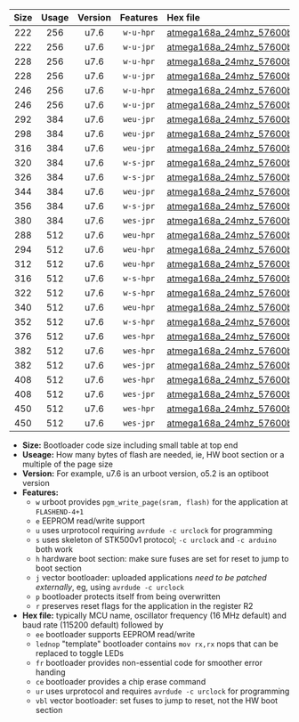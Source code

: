|Size|Usage|Version|Features|Hex file|
|:-:|:-:|:-:|:-:|:--|
|222|256|u7.6|`w-u-hpr`|[atmega168a_24mhz_57600bps_ur.hex](https://raw.githubusercontent.com/stefanrueger/urboot/main//atmega168a_24mhz_57600bps_ur.hex)|
|222|256|u7.6|`w-u-jpr`|[atmega168a_24mhz_57600bps_ur_vbl.hex](https://raw.githubusercontent.com/stefanrueger/urboot/main//atmega168a_24mhz_57600bps_ur_vbl.hex)|
|228|256|u7.6|`w-u-hpr`|[atmega168a_24mhz_57600bps_lednop_ur.hex](https://raw.githubusercontent.com/stefanrueger/urboot/main//atmega168a_24mhz_57600bps_lednop_ur.hex)|
|228|256|u7.6|`w-u-jpr`|[atmega168a_24mhz_57600bps_lednop_ur_vbl.hex](https://raw.githubusercontent.com/stefanrueger/urboot/main//atmega168a_24mhz_57600bps_lednop_ur_vbl.hex)|
|246|256|u7.6|`w-u-hpr`|[atmega168a_24mhz_57600bps_lednop_fr_ur.hex](https://raw.githubusercontent.com/stefanrueger/urboot/main//atmega168a_24mhz_57600bps_lednop_fr_ur.hex)|
|246|256|u7.6|`w-u-jpr`|[atmega168a_24mhz_57600bps_lednop_fr_ur_vbl.hex](https://raw.githubusercontent.com/stefanrueger/urboot/main//atmega168a_24mhz_57600bps_lednop_fr_ur_vbl.hex)|
|292|384|u7.6|`weu-jpr`|[atmega168a_24mhz_57600bps_ee_ur_vbl.hex](https://raw.githubusercontent.com/stefanrueger/urboot/main//atmega168a_24mhz_57600bps_ee_ur_vbl.hex)|
|298|384|u7.6|`weu-jpr`|[atmega168a_24mhz_57600bps_ee_lednop_ur_vbl.hex](https://raw.githubusercontent.com/stefanrueger/urboot/main//atmega168a_24mhz_57600bps_ee_lednop_ur_vbl.hex)|
|316|384|u7.6|`weu-jpr`|[atmega168a_24mhz_57600bps_ee_lednop_fr_ur_vbl.hex](https://raw.githubusercontent.com/stefanrueger/urboot/main//atmega168a_24mhz_57600bps_ee_lednop_fr_ur_vbl.hex)|
|320|384|u7.6|`w-s-jpr`|[atmega168a_24mhz_57600bps_vbl.hex](https://raw.githubusercontent.com/stefanrueger/urboot/main//atmega168a_24mhz_57600bps_vbl.hex)|
|326|384|u7.6|`w-s-jpr`|[atmega168a_24mhz_57600bps_lednop_vbl.hex](https://raw.githubusercontent.com/stefanrueger/urboot/main//atmega168a_24mhz_57600bps_lednop_vbl.hex)|
|344|384|u7.6|`weu-jpr`|[atmega168a_24mhz_57600bps_ee_lednop_fr_ce_ur_vbl.hex](https://raw.githubusercontent.com/stefanrueger/urboot/main//atmega168a_24mhz_57600bps_ee_lednop_fr_ce_ur_vbl.hex)|
|356|384|u7.6|`w-s-jpr`|[atmega168a_24mhz_57600bps_lednop_fr_vbl.hex](https://raw.githubusercontent.com/stefanrueger/urboot/main//atmega168a_24mhz_57600bps_lednop_fr_vbl.hex)|
|380|384|u7.6|`wes-jpr`|[atmega168a_24mhz_57600bps_ee_vbl.hex](https://raw.githubusercontent.com/stefanrueger/urboot/main//atmega168a_24mhz_57600bps_ee_vbl.hex)|
|288|512|u7.6|`weu-hpr`|[atmega168a_24mhz_57600bps_ee_ur.hex](https://raw.githubusercontent.com/stefanrueger/urboot/main//atmega168a_24mhz_57600bps_ee_ur.hex)|
|294|512|u7.6|`weu-hpr`|[atmega168a_24mhz_57600bps_ee_lednop_ur.hex](https://raw.githubusercontent.com/stefanrueger/urboot/main//atmega168a_24mhz_57600bps_ee_lednop_ur.hex)|
|312|512|u7.6|`weu-hpr`|[atmega168a_24mhz_57600bps_ee_lednop_fr_ur.hex](https://raw.githubusercontent.com/stefanrueger/urboot/main//atmega168a_24mhz_57600bps_ee_lednop_fr_ur.hex)|
|316|512|u7.6|`w-s-hpr`|[atmega168a_24mhz_57600bps.hex](https://raw.githubusercontent.com/stefanrueger/urboot/main//atmega168a_24mhz_57600bps.hex)|
|322|512|u7.6|`w-s-hpr`|[atmega168a_24mhz_57600bps_lednop.hex](https://raw.githubusercontent.com/stefanrueger/urboot/main//atmega168a_24mhz_57600bps_lednop.hex)|
|340|512|u7.6|`weu-hpr`|[atmega168a_24mhz_57600bps_ee_lednop_fr_ce_ur.hex](https://raw.githubusercontent.com/stefanrueger/urboot/main//atmega168a_24mhz_57600bps_ee_lednop_fr_ce_ur.hex)|
|352|512|u7.6|`w-s-hpr`|[atmega168a_24mhz_57600bps_lednop_fr.hex](https://raw.githubusercontent.com/stefanrueger/urboot/main//atmega168a_24mhz_57600bps_lednop_fr.hex)|
|376|512|u7.6|`wes-hpr`|[atmega168a_24mhz_57600bps_ee.hex](https://raw.githubusercontent.com/stefanrueger/urboot/main//atmega168a_24mhz_57600bps_ee.hex)|
|382|512|u7.6|`wes-hpr`|[atmega168a_24mhz_57600bps_ee_lednop.hex](https://raw.githubusercontent.com/stefanrueger/urboot/main//atmega168a_24mhz_57600bps_ee_lednop.hex)|
|382|512|u7.6|`wes-jpr`|[atmega168a_24mhz_57600bps_ee_lednop_vbl.hex](https://raw.githubusercontent.com/stefanrueger/urboot/main//atmega168a_24mhz_57600bps_ee_lednop_vbl.hex)|
|408|512|u7.6|`wes-hpr`|[atmega168a_24mhz_57600bps_ee_lednop_fr.hex](https://raw.githubusercontent.com/stefanrueger/urboot/main//atmega168a_24mhz_57600bps_ee_lednop_fr.hex)|
|408|512|u7.6|`wes-jpr`|[atmega168a_24mhz_57600bps_ee_lednop_fr_vbl.hex](https://raw.githubusercontent.com/stefanrueger/urboot/main//atmega168a_24mhz_57600bps_ee_lednop_fr_vbl.hex)|
|450|512|u7.6|`wes-hpr`|[atmega168a_24mhz_57600bps_ee_lednop_fr_ce.hex](https://raw.githubusercontent.com/stefanrueger/urboot/main//atmega168a_24mhz_57600bps_ee_lednop_fr_ce.hex)|
|450|512|u7.6|`wes-jpr`|[atmega168a_24mhz_57600bps_ee_lednop_fr_ce_vbl.hex](https://raw.githubusercontent.com/stefanrueger/urboot/main//atmega168a_24mhz_57600bps_ee_lednop_fr_ce_vbl.hex)|

- **Size:** Bootloader code size including small table at top end
- **Useage:** How many bytes of flash are needed, ie, HW boot section or a multiple of the page size
- **Version:** For example, u7.6 is an urboot version, o5.2 is an optiboot version
- **Features:**
  + `w` urboot provides `pgm_write_page(sram, flash)` for the application at `FLASHEND-4+1`
  + `e` EEPROM read/write support
  + `u` uses urprotocol requiring `avrdude -c urclock` for programming
  + `s` uses skeleton of STK500v1 protocol; `-c urclock` and `-c arduino` both work
  + `h` hardware boot section: make sure fuses are set for reset to jump to boot section
  + `j` vector bootloader: uploaded applications *need to be patched externally*, eg, using `avrdude -c urclock`
  + `p` bootloader protects itself from being overwritten
  + `r` preserves reset flags for the application in the register R2
- **Hex file:** typically MCU name, oscillator frequency (16 MHz default) and baud rate (115200 default) followed by
  + `ee` bootloader supports EEPROM read/write
  + `lednop` "template" bootloader contains `mov rx,rx` nops that can be replaced to toggle LEDs
  + `fr` bootloader provides non-essential code for smoother error handing
  + `ce` bootloader provides a chip erase command
  + `ur` uses urprotocol and requires `avrdude -c urclock` for programming
  + `vbl` vector bootloader: set fuses to jump to reset, not the HW boot section
